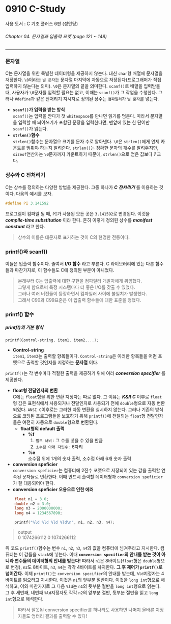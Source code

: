 # 0910 C-Study
사용 도서 : C 기초 플러스 6판 (성안당)

###### Chapter 04. 문자열과 입출력 포맷 (page 121 ~ 148)
<hr>

### 문자열
C는 문자열을 위한 특별한 데이터형을 제공하지 않는다. 대신 `char`형 배열에 문자열을 저장한다. `\0`이라는 `널 문자`는 문자열 마지막에 자동으로 저장된다(프로그래머가 직접 입력하지 않는다는 의미). `\0`은 문자열의 끝을 의미한다. `scanf()`로 배열을 입력받을 때, 사용자가 `\0`문자를 입력할 필요는 없고, 이때는 `scanf()`가 그 작업을 수행한다. 그러나 `#define`과 같은 전처리기 지시자로 정의된 상수는 `컴파일러`가 `널 문자`를 넣는다. 
* __`scanf()`가 입력을 받는 방식__<br>
    `scanf()`는 입력을 받다가 첫 `whitespace`를 만나면 읽기를 멈춘다. 따라서 문자열을 입력할 때 띄어쓰기가 포함된 문장을 입력한다면, 맨앞에 있는 한 단어만 `scanf()`가 읽는다.
* __`strlen()`함수__<br>
    `strlen()`함수는 문자열으 크기를 문자 수로 알아낸다. `\0`은 `strlen()`에게 언제 카운트를 멈춰야 하는지 알려준다. `strlen()`는 정확한 문자의 개수를 알려주지만, `sizeof`연산자는 `\0`문자까지 카운트하기 때문에, `strlen()`으로 얻은 값보다 __*1*__ 크다.

### 상수와 C 전처리기
C는 상수를 정의하는 다양한 방법을 제공한다. 그중 하나가 __*C 전처리기*__ 를 이용하는 것이다. 다음의 예시를 보자.

```c
#define PI 3.141592
```

프로그램이 컴파일 될 때, `PI`가 사용된 모든 곳은 `3.141592`로 변경된다. 이것을 __*compile-time substitution*__ 이라 한다. 흔히 이렇게 정의된 상수를 __*manifest constant*__ 라고 한다.
>상수의 이름은 대문자로 표기하는 것이 C의 현명한 전통이다.

### printf()와 scanf()
이들은 입출력 함수이다. 줄여서 __I/O 함수__ 라고 부른다. C 라이브러리에 있는 다른 함수들과 마찬가지로, 이 함수들도 C에 정의된 부분이 아니었다. 
>본래부터 C는 입출력에 대한 구현을 컴파일러 개발자에게 위임했다.<br>
>그렇게 함으로써 특정 시스템마다 더 좋은 I/O를 갖출 수 있었다.<br>
>그러나 여러 버전들이 등장하면서 컴파일러 사이에 불일치가 발생했다.<br>
>그래서 C90과 C99표준은 이 입출력 함수들에 대한 표준을 정했다.<br>

### printf() 함수

##### printf()의 기본 형식

```c
printf(Control-string, item1, item2,...);
```

* __Control-string__<br>
    `item1`, `item2`는 출력할 항목들이다. `Control-string`은 이러한 항목들을 어떤 포맷으로 출력할 것인지를 지정하는 __문자열__ 이다.

`printf()`는 각 변수마다 적절한 출력을 제공하기 위해 여러 __*conversion specifier*__ 를 제공한다. 

* __float형 전달인자의 변환__<br>
    C에는 `float`형을 위한 변환 지정자는 따로 없다. 그 이유는 __*K&R C*__ 이후로 `float`형 값은 표현식에서 사용되거나 전달인자로 사용되기 전에 `double`형으로 자동 변환되었다. `ANSI C`이후로는 그러한 자동 변환을 실시하지 않는다. 그러나 기존의 방식으로 코딩된 프로그램들을 보호하기 위해 `printf()`에 전달되는 `float`형 전달인자들은 여전히 자동으로 `double`형으로 변환된다. 
    - __float형의 default 출력__<br>
        * __%f__<br>
            1. `필드 너비` : 그 수를 넣을 수 있을 만큼
            2. `소수점 아래 자릿수` : 6자리
        * __%e__<br>
            소수점 위에 1개의 숫자 출력, 소수점 아래 6개 숫자 출력
* __conversion speficier__<br>
    `conversion speficier`는 컴퓨터에 2진수 포맷으로 저장되어 있는 값을 출력할 연속된 문자들로 변환한다. 이때 반드시 출력할 데이터형과 `conversion speficier`가 잘 대응되어야 한다.
* __conversion speficier 오용으로 인한 에러__<br>

```c
    float n1 = 3.0;
    double n2 = 3.0;
    long n3 = 2000000000;
    long n4 = 1234567890;

    printf("%ld %ld %ld %ld\n", n1, n2, n3, n4);
```

>output<br>
>0 1074266112 0 1074266112

위 코드 `printf()`함수는 변수 `n1`, `n2`, `n3`, `n4`의 값을 컴퓨터에 넘겨주라고 지시한다. 컴퓨터는 이 값들을 `stack`에 넣는다. 이때 __`conversion specifier`의 안내를 받는 것이 아니라 변수들의 데이터형의 안내를 받는다!__ 따라서 `n1`은 8바이트(`float`형은 `double`형으로 변경), `n2`도 8바이트, `n3`, `n4`는 각각 4바이트를 차지한다. __그 후 제어가 `printf()`로 넘어간다.__ 이제 `printf()`는 `conversion specifier`의 안내를 받는데, `%ld`지정자는 4바이트를 읽으라고 지시한다. 이것은 `n1`의 앞부분 절반이다. 이것을 `long int`형으로 해석하고, 이와 마찬가지로 그 다음 `%ld`는 `n1`의 뒷부분 절반을 `long int`형으로 읽는다. 그 후 세번째, 네번째 `%ld`지정자도 각각 `n2`의 앞부분 절반, 뒷부분 절반을 읽고 `long int`형으로 해석한다. 

>따라서 잘못된 conversion specifier를 하나라도 사용하면 나머지 올바른 지정자들도 엉터리 결과를 출력할 수 있다!